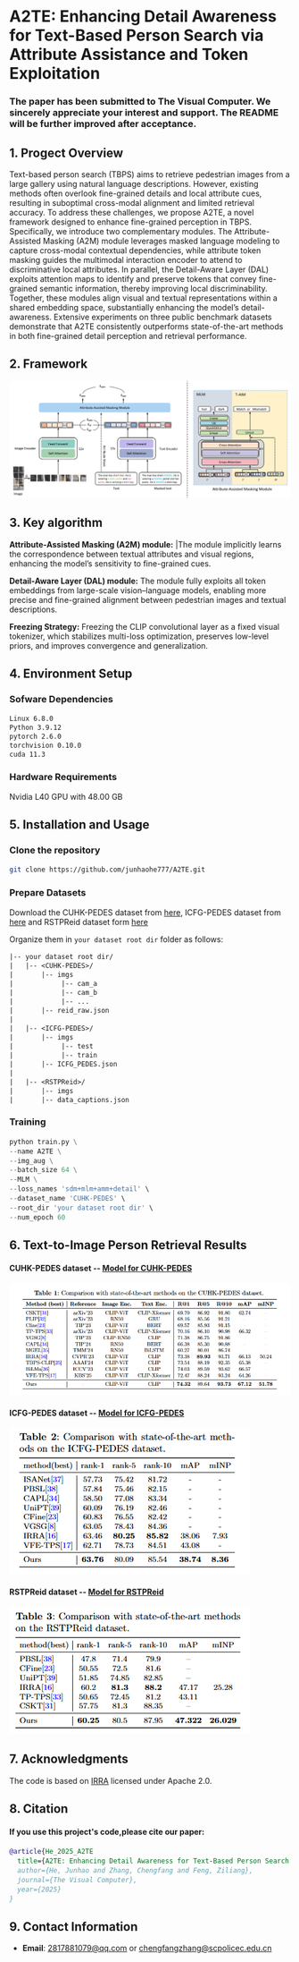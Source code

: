 # A2TE: Enhancing Detail Awareness for Text-Based Person Search via Attribute Assistance and Token Exploitation
### The paper has been submitted to The Visual Computer. We sincerely appreciate your interest and support. The README will be further improved after acceptance.
## 1. Progect Overview
Text-based person search (TBPS) aims to retrieve pedestrian images from a large gallery using natural language descriptions. However, existing methods often overlook fine-grained details and local attribute cues, resulting in suboptimal cross-modal alignment and limited retrieval accuracy. To address these challenges, we propose A2TE, a novel framework designed to enhance fine-grained perception in TBPS. Specifically, we introduce two complementary modules. The Attribute-Assisted Masking (A2M) module leverages masked language modeling to capture cross-modal contextual dependencies, while attribute token masking guides the multimodal interaction encoder to attend to discriminative local attributes. In parallel, the Detail-Aware Layer (DAL) exploits attention maps to identify and preserve tokens that convey fine-grained semantic information, thereby improving local discriminability. Together, these modules align visual and textual representations within a shared embedding space, substantially enhancing the model’s detail-awareness. Extensive experiments on three public benchmark datasets demonstrate that A2TE consistently outperforms state-of-the-art methods in both fine-grained detail perception and retrieval performance.
## 2. Framework
![示例图片](image/framework.jpg)

## 3. Key algorithm
  **Attribute-Assisted Masking (A2M) module:** |The module implicitly learns the correspondence between textual attributes and visual regions, enhancing the model’s sensitivity to fine-grained cues.  
    
   **Detail-Aware Layer (DAL) module:** The module fully exploits all token embeddings from large-scale vision–language models, enabling more precise and fine-grained alignment between pedestrian images and    textual descriptions.  
    
   **Freezing Strategy:** Freezing the CLIP convolutional layer as a fixed visual tokenizer, which stabilizes multi-loss optimization, preserves low-level priors, and improves convergence and generalization.  
    
## 4. Environment Setup
### Sofware Dependencies
```
Linux 6.8.0
Python 3.9.12
pytorch 2.6.0
torchvision 0.10.0
cuda 11.3
```
### Hardware Requirements
Nvidia L40 GPU with 48.00 GB
## 5. Installation and Usage
### Clone the repository
```bash
git clone https://github.com/junhaohe777/A2TE.git
```
### Prepare Datasets
Download the CUHK-PEDES dataset from [here](https://github.com/ShuangLI59/Person-Search-with-Natural-Language-Description), ICFG-PEDES dataset from [here](https://github.com/zifyloo/SSAN) and RSTPReid dataset form [here](https://github.com/NjtechCVLab/RSTPReid-Dataset)

Organize them in `your dataset root dir` folder as follows:
```
|-- your dataset root dir/
|   |-- <CUHK-PEDES>/
|       |-- imgs
|            |-- cam_a
|            |-- cam_b
|            |-- ...
|       |-- reid_raw.json
|
|   |-- <ICFG-PEDES>/
|       |-- imgs
|            |-- test
|            |-- train 
|       |-- ICFG_PEDES.json
|
|   |-- <RSTPReid>/
|       |-- imgs
|       |-- data_captions.json
```
### Training

```python
python train.py \
--name A2TE \
--img_aug \
--batch_size 64 \
--MLM \
--loss_names 'sdm+mlm+amm+detail' \
--dataset_name 'CUHK-PEDES' \
--root_dir 'your dataset root dir' \
--num_epoch 60
```

## 6. Text-to-Image Person Retrieval Results
#### CUHK-PEDES dataset -- [Model for CUHK-PEDES](https://drive.google.com/drive/folders/189OvVPHTEeMLbNFJFvTtFWjjBtkTxetS?usp=sharing)
![示例图片](image/CUHK-PEDES.png)

#### ICFG-PEDES dataset -- [Model for ICFG-PEDES](https://drive.google.com/drive/folders/1XWVZjdou8gONb5Eg9cqU5DwZhZo_kbLW?usp=sharing)
![示例图片](image/ICFG-PEDES.png)

#### RSTPReid dataset -- [Model for RSTPReid](https://drive.google.com/drive/folders/1-PLgCTqyK6tzZXPbLFiM1J6vJhNIv3g4?usp=sharing)
![示例图片](image/RSTPReid.png)


## 7. Acknowledgments
The code is based on [IRRA](https://github.com/anosorae/IRRA) licensed under Apache 2.0.

## 8. Citation
#### If you use this project's code,please cite our paper:
```bibtex
@article{He_2025_A2TE
  title={A2TE: Enhancing Detail Awareness for Text-Based Person Search via Attribute Assistance and Token Exploitation},
  author={He, Junhao and Zhang, Chengfang and Feng, Ziliang},
  journal={The Visual Computer},
  year={2025}
}
```
## 9. Contact Information
- **Email**: 2817881079@qq.com or chengfangzhang@scpolicec.edu.cn
